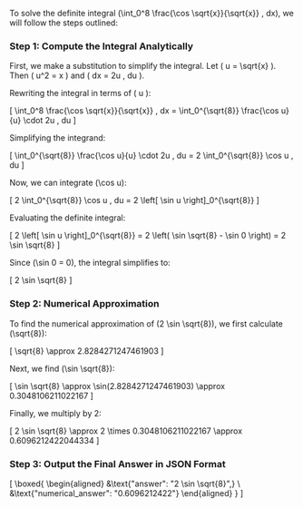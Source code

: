 To solve the definite integral \(\int_0^8 \frac{\cos \sqrt{x}}{\sqrt{x}} \, dx\), we will follow the steps outlined:

### Step 1: Compute the Integral Analytically

First, we make a substitution to simplify the integral. Let \( u = \sqrt{x} \). Then \( u^2 = x \) and \( dx = 2u \, du \).

Rewriting the integral in terms of \( u \):

\[
\int_0^8 \frac{\cos \sqrt{x}}{\sqrt{x}} \, dx = \int_0^{\sqrt{8}} \frac{\cos u}{u} \cdot 2u \, du
\]

Simplifying the integrand:

\[
\int_0^{\sqrt{8}} \frac{\cos u}{u} \cdot 2u \, du = 2 \int_0^{\sqrt{8}} \cos u \, du
\]

Now, we can integrate \(\cos u\):

\[
2 \int_0^{\sqrt{8}} \cos u \, du = 2 \left[ \sin u \right]_0^{\sqrt{8}}
\]

Evaluating the definite integral:

\[
2 \left[ \sin u \right]_0^{\sqrt{8}} = 2 \left( \sin \sqrt{8} - \sin 0 \right) = 2 \sin \sqrt{8}
\]

Since \(\sin 0 = 0\), the integral simplifies to:

\[
2 \sin \sqrt{8}
\]

### Step 2: Numerical Approximation

To find the numerical approximation of \(2 \sin \sqrt{8}\), we first calculate \(\sqrt{8}\):

\[
\sqrt{8} \approx 2.8284271247461903
\]

Next, we find \(\sin \sqrt{8}\):

\[
\sin \sqrt{8} \approx \sin(2.8284271247461903) \approx 0.3048106211022167
\]

Finally, we multiply by 2:

\[
2 \sin \sqrt{8} \approx 2 \times 0.3048106211022167 \approx 0.6096212422044334
\]

### Step 3: Output the Final Answer in JSON Format

\[
\boxed{
\begin{aligned}
&\text{"answer": "2 \sin \sqrt{8}",} \\
&\text{"numerical_answer": "0.6096212422"}
\end{aligned}
}
\]